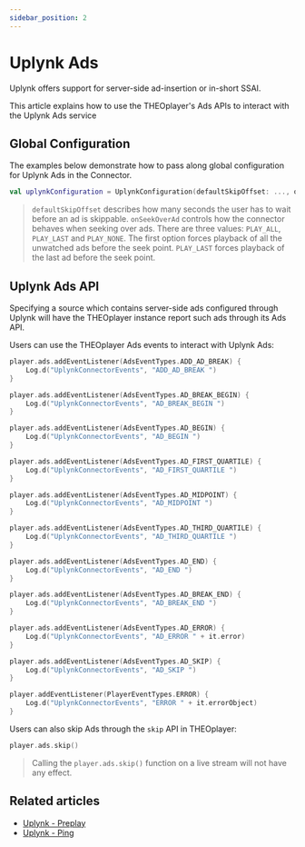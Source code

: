 ```yaml
---
sidebar_position: 2
---
```


# Uplynk Ads

Uplynk offers support for server-side ad-insertion or in-short SSAI. 

This article explains how to use the THEOplayer's Ads APIs to interact with the Uplynk Ads service

## Global Configuration

The examples below demonstrate how to pass along global configuration for Uplynk Ads in the Connector. 

```kotlin
val uplynkConfiguration = UplynkConfiguration(defaultSkipOffset: ..., onSeekOverAd: ...)
```

> `defaultSkipOffset` describes how many seconds the user has to wait before an ad is skippable. `onSeekOverAd` controls how the connector behaves when seeking over ads. There are three values: `PLAY_ALL`, `PLAY_LAST` and `PLAY_NONE`. The first option forces playback of all the unwatched ads before the seek point. `PLAY_LAST` forces playback of the last ad before the seek point. 

## Uplynk Ads API

Specifying a source which contains server-side ads configured through Uplynk will have the THEOplayer instance report such ads through its Ads API. 

Users can use the THEOplayer Ads events to interact with Uplynk Ads: 

```kotlin
player.ads.addEventListener(AdsEventTypes.ADD_AD_BREAK) {
    Log.d("UplynkConnectorEvents", "ADD_AD_BREAK ")
}

player.ads.addEventListener(AdsEventTypes.AD_BREAK_BEGIN) {
    Log.d("UplynkConnectorEvents", "AD_BREAK_BEGIN ")
}

player.ads.addEventListener(AdsEventTypes.AD_BEGIN) {
    Log.d("UplynkConnectorEvents", "AD_BEGIN ")
}

player.ads.addEventListener(AdsEventTypes.AD_FIRST_QUARTILE) {
    Log.d("UplynkConnectorEvents", "AD_FIRST_QUARTILE ")
}

player.ads.addEventListener(AdsEventTypes.AD_MIDPOINT) {
    Log.d("UplynkConnectorEvents", "AD_MIDPOINT ")
}

player.ads.addEventListener(AdsEventTypes.AD_THIRD_QUARTILE) {
    Log.d("UplynkConnectorEvents", "AD_THIRD_QUARTILE ")
}

player.ads.addEventListener(AdsEventTypes.AD_END) {
    Log.d("UplynkConnectorEvents", "AD_END ")
}

player.ads.addEventListener(AdsEventTypes.AD_BREAK_END) {
    Log.d("UplynkConnectorEvents", "AD_BREAK_END ")
}

player.ads.addEventListener(AdsEventTypes.AD_ERROR) {
    Log.d("UplynkConnectorEvents", "AD_ERROR " + it.error)
}

player.ads.addEventListener(AdsEventTypes.AD_SKIP) {
    Log.d("UplynkConnectorEvents", "AD_SKIP ")
}

player.addEventListener(PlayerEventTypes.ERROR) {
    Log.d("UplynkConnectorEvents", "ERROR " + it.errorObject)
}
```

Users can also skip Ads through the `skip` API in THEOplayer: 

```kotlin
player.ads.skip()
```

> Calling the `player.ads.skip()` function on a live stream will not have any effect.


## Related articles

- [Uplynk - Preplay](preplay.md)
- [Uplynk - Ping](ping.md)
